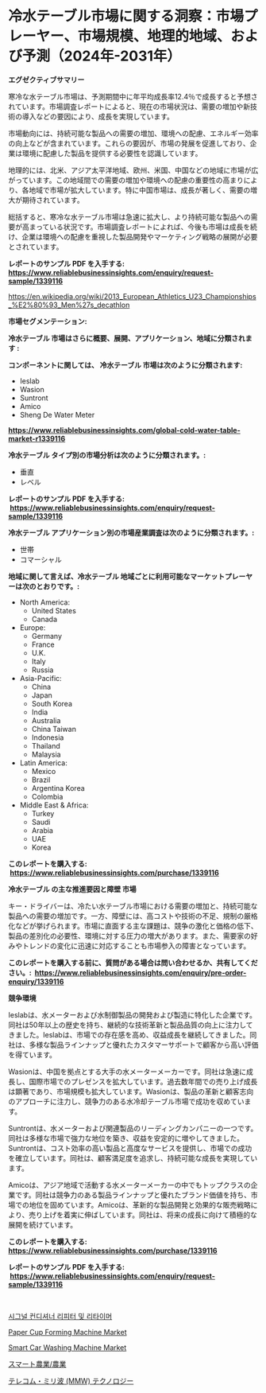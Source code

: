 <p><h1>冷水テーブル市場に関する洞察：市場プレーヤー、市場規模、地理的地域、および予測（2024年-2031年）</h1></p><p><strong>エグゼクティブサマリー</strong></p>
<p><p>寒冷な水テーブル市場は、予測期間中に年平均成長率12.4％で成長すると予想されています。市場調査レポートによると、現在の市場状況は、需要の増加や新技術の導入などの要因により、成長を実現しています。</p><p>市場動向には、持続可能な製品への需要の増加、環境への配慮、エネルギー効率の向上などが含まれています。これらの要因が、市場の発展を促進しており、企業は環境に配慮した製品を提供する必要性を認識しています。</p><p>地理的には、北米、アジア太平洋地域、欧州、米国、中国などの地域に市場が広がっています。この地域間での需要の増加や環境への配慮の重要性の高まりにより、各地域で市場が拡大しています。特に中国市場は、成長が著しく、需要の増大が期待されています。</p><p>総括すると、寒冷な水テーブル市場は急速に拡大し、より持続可能な製品への需要が高まっている状況です。市場調査レポートによれば、今後も市場は成長を続け、企業は環境への配慮を重視した製品開発やマーケティング戦略の展開が必要とされています。</p></p>
<p><strong>レポートのサンプル PDF を入手する: <a href="https://www.reliablebusinessinsights.com/enquiry/request-sample/1339116">https://www.reliablebusinessinsights.com/enquiry/request-sample/1339116</a></strong></p>
<p><a href="https://en.wikipedia.org/wiki/2013_European_Athletics_U23_Championships_%E2%80%93_Men%27s_decathlon">https://en.wikipedia.org/wiki/2013_European_Athletics_U23_Championships_%E2%80%93_Men%27s_decathlon</a></p>
<p><strong>市場セグメンテーション:</strong></p>
<p><strong> 冷水テーブル 市場はさらに概要、展開、アプリケーション、地域に分類されます :</strong></p>
<p><strong>コンポーネントに関しては、 冷水テーブル 市場は次のように分類されます: &nbsp;</strong></p>
<p><ul><li>Ieslab</li><li>Wasion</li><li>Suntront</li><li>Amico</li><li>Sheng De Water Meter</li></ul></p>
<p><strong><a href="https://www.reliablebusinessinsights.com/global-cold-water-table-market-r1339116">https://www.reliablebusinessinsights.com/global-cold-water-table-market-r1339116</a></strong></p>
<p><strong> 冷水テーブル タイプ別の市場分析は次のように分類されます。:</strong></p>
<p><ul><li>垂直</li><li>レベル</li></ul></p>
<p><strong>レポートのサンプル PDF を入手する: &nbsp;<a href="https://www.reliablebusinessinsights.com/enquiry/request-sample/1339116">https://www.reliablebusinessinsights.com/enquiry/request-sample/1339116</a></strong></p>
<p><strong> 冷水テーブル アプリケーション別の市場産業調査は次のように分類されます。:</strong></p>
<p><ul><li>世帯</li><li>コマーシャル</li></ul></p>
<p><strong>地域に関して言えば、冷水テーブル 地域ごとに利用可能なマーケットプレーヤーは次のとおりです。:</strong></p>
<p><ul>
    <li>
        North America:
        <ul>
            <li>United States</li>
            <li>Canada</li>
        </ul>
    </li>
    <li>
        Europe:
        <ul>
            <li>Germany</li>
            <li>France</li>
            <li>U.K.</li>
            <li>Italy</li>
            <li>Russia</li>
        </ul>
    </li>
    <li>
        Asia-Pacific:
        <ul>
            <li>China</li>
            <li>Japan</li>
            <li>South Korea</li>
            <li>India</li>
            <li>Australia</li>
            <li>China Taiwan</li>
            <li>Indonesia</li>
            <li>Thailand</li>
            <li>Malaysia</li>
        </ul>
    </li>
    <li>
        Latin America:
        <ul>
            <li>Mexico</li>
            <li>Brazil</li>
            <li>Argentina Korea</li>
            <li>Colombia</li>
        </ul>
    </li>
    <li>
        Middle East & Africa:
        <ul>
            <li>Turkey</li>
            <li>Saudi</li>
            <li>Arabia</li>
            <li>UAE</li>
            <li>Korea</li>
        </ul>
    </li>
    </ul></p>
<p><strong>このレポートを購入する: &nbsp;<a href="https://www.reliablebusinessinsights.com/purchase/1339116">https://www.reliablebusinessinsights.com/purchase/1339116</a></strong></p>
<p><strong>冷水テーブル の主な推進要因と障壁 市場</strong></p>
<p><p>キー・ドライバーは、冷たい水テーブル市場における需要の増加と、持続可能な製品への需要の増加です。一方、障壁には、高コストや技術の不足、規制の厳格化などが挙げられます。市場に直面する主な課題は、競争の激化と価格の低下、製品の差別化の必要性、環境に対する圧力の増大があります。また、需要家の好みやトレンドの変化に迅速に対応することも市場参入の障害となっています。</p></p>
<p><strong>このレポートを購入する前に、質問がある場合は問い合わせるか、共有してください。:&nbsp; <a href="https://www.reliablebusinessinsights.com/enquiry/pre-order-enquiry/1339116">https://www.reliablebusinessinsights.com/enquiry/pre-order-enquiry/1339116</a></strong></p>
<p><strong>競争環境</strong></p>
<p><p>Ieslabは、水メーターおよび水制御製品の開発および製造に特化した企業です。同社は50年以上の歴史を持ち、継続的な技術革新と製品品質の向上に注力してきました。Ieslabは、市場での存在感を高め、収益成長を継続してきました。同社は、多様な製品ラインナップと優れたカスタマーサポートで顧客から高い評価を得ています。</p><p>Wasionは、中国を拠点とする大手の水メーターメーカーです。同社は急速に成長し、国際市場でのプレゼンスを拡大しています。過去数年間での売り上げ成長は顕著であり、市場規模も拡大しています。Wasionは、製品の革新と顧客志向のアプローチに注力し、競争力のある水冷却テーブル市場で成功を収めています。</p><p>Suntrontは、水メーターおよび関連製品のリーディングカンパニーの一つです。同社は多様な市場で強力な地位を築き、収益を安定的に増やしてきました。Suntrontは、コスト効率の高い製品と高度なサービスを提供し、市場での成功を確立しています。同社は、顧客満足度を追求し、持続可能な成長を実現しています。</p><p>Amicoは、アジア地域で活動する水メーターメーカーの中でもトップクラスの企業です。同社は競争力のある製品ラインナップと優れたブランド価値を持ち、市場での地位を固めています。Amicoは、革新的な製品開発と効果的な販売戦略により、売り上げを着実に伸ばしています。同社は、将来の成長に向けて積極的な展開を続けています。</p></p>
<p><strong>このレポートを購入する: &nbsp; <a href="https://www.reliablebusinessinsights.com/purchase/1339116">https://www.reliablebusinessinsights.com/purchase/1339116</a></strong></p>
<p><strong>レポートのサンプル PDF を入手する: &nbsp;<a href="https://www.reliablebusinessinsights.com/enquiry/request-sample/1339116">https://www.reliablebusinessinsights.com/enquiry/request-sample/1339116</a></strong><strong></strong></p>
<p>&nbsp;</p>
<p><p><a href="https://github.com/Hubertstyenger6685/Market-Research-Report-List-2/blob/main/7942220177657.md">시그널 컨디셔너 리피터 및 리타이머</a></p><p><a href="https://github.com/JuliaFadel1922/Market-Research-Report-List-1/blob/main/paper-cup-forming-machine-market.md">Paper Cup Forming Machine Market</a></p><p><a href="https://github.com/faniayasa/Market-Research-Report-List-1/blob/main/smart-car-washing-machine-market.md">Smart Car Washing Machine Market</a></p><p><a href="https://github.com/bevdtkn4419963/Market-Research-Report-List-2/blob/main/4891187164671.md">スマート農業/農業</a></p><p><a href="https://github.com/MosesSpinka1914/Market-Research-Report-List-2/blob/main/8707540164672.md">テレコム・ミリ波 (MMW) テクノロジー</a></p></p>
